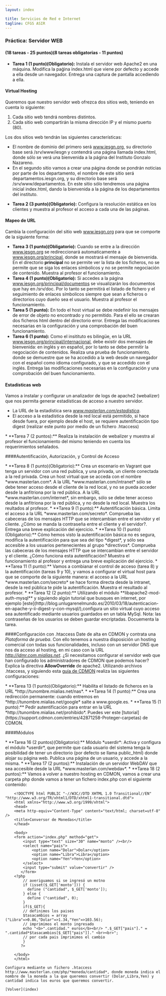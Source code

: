 ```yaml
---
layout: index

title: Servicios de Red e Internet
tagline: CFGS ASIR
---
```


### Práctica: Servidor WEB

#### (18 tareas - 25 puntos)(8 tareas obligatorias - 11 puntos)

<div class='ejercicios' markdown='1'>

* **Tarea 1 (1 punto)(Obligatorio):** Instala el servidor web Apache2 en una máquina. Modifica la paǵina index.html que viene por defecto y accede a ella desde un navegador. Entrega una captura de pantalla accediendo a ella.

</div>

#### Virtual Hosting

Queremos que nuestro servidor web ofrezca dos sitios web, teniendo en cuenta lo siguiente:

1. Cada sitio web tendrá nombres distintos.
2. Cada sitio web compartirán la misma dirección IP y el mismo puerto (80).

Los dos sitios web tendrán las siguientes características:

* El nombre de dominio del primero será www.iesgn.org, su directorio base será /srv/www/iesgn y contendrá una página llamada index.html, donde sólo se verá una bienvenida a la página del Instituto Gonzalo Nazareno.
* En el segundo sitio vamos a crear una página donde se pondrán noticias por parte de los departamento, el nombre de este sitio será departamentos.iesgn.org, y su directorio base será /srv/www/departamentos. En este sitio sólo tendremos una página inicial index.html, dando la bienvenida a la página de los departamentos del instituto.

<div class='ejercicios' markdown='1'>

* **Tarea 2 (3 punto)(Obligatorio):** Configura la resolución estática en los clientes y muestra al profesor el acceso a cada una de las páginas.

</div>

#### Mapeo de URL

Cambia la configuración del sitio web www.iesgn.org para que se comporte de la siguiente forma:

<div class='ejercicios' markdown='1'>


* **Tarea 3 (1 punto)(Obligatorio):** Cuando se entre a la dirección www.iesgn.org se redireccionará automaticamente a www.iesgn.org/principal, donde se mostrará el mensaje de bienvenida. En el directorio **principal** no se permite ver la lista de los ficheros, no se permite que se siga los enlaces símbolicos y no se permite negociación de contenido. Muestra al profesor el funcionamiento.
* **Tarea 4 (1 punto)(Obligatorio):** Si accedes a la página www.iesgn.org/principal/documentos se visualizarán los documentos que hay en /srv/doc. Por lo tanto se permitirá el listado de fichero y el seguimiento de enlaces símbolicos siempre que sean a ficheros o directorios cuyo dueño sea el usuario. Muestra al profesor el funcionamiento.
* **Tarea 5 (1 punto):** En todo el host virtual se debe redefinir los mensajes de error de objeto no encontrado y no permitido. Para el ello se crearan dos ficheros html dentro del directorio error. Entrega las modificaciones necesarias en la configuración y una comprobación del buen funcionamiento.
* **Tarea 6 (1 punto):** Como el insitituto es bilingüe, en la URL www.iesgn.org/principal/internacional, debe existir dos mensajes de bienvenida: en inglés y en español, por lo tanto se debe permitir la negociación de contenidos. Realiza una prueba de funcionamiento, donde se demuestre que se ha accedido a la web desde un navegador con el español como idioma configurado, y que se accedido con el inglés. Entrega las modificaciones necesarias en la configuración y una comprobación del buen funcionamiento.
</div>

#### Estadísticas web

Vamos a instalar y configurar un analizador de logs de apache2 (webalizer) que nos permita generar estadísticas de acceso a nuestro servidor.

* La URL de la estadística sera *www.masterlan.com/estadistica*.
* El acceso a la estadística desde la red local está permitido, si hace desde fuera, por ejemplo desde el host, se requiere autentificación tipo digest (realizar este punto por medio de un fichero .htaccess)


<div class='ejercicios' markdown='1'>
* **Tarea 7 (2 puntos):** Realiza la instalación de webalizer y muestra al profesor el funcionamiento del mismo teniendo en cuenta los requerimientos señalados.
</div>

####Autentificación, Autorización, y Control de Acceso

<div class='ejercicios' markdown='1'>
* **Tarea 8 (1 punto)(Obligatorio):** Crea un escenario en Vagrant que tenga un servidor con una red publica, y una privada, un cliente conectada a la red privada. Crea un host virtual que se acceda con el nombre *www.masterlan.com*. A la URL *www.masterlan.com/intranet* sólo se debe tener acceso desde el cliente de la red local, y no se pueda acceder desde la anfitriona por la red pública. A la URL *www.masterlan.com/internet*, sin embargo, sólo se debe tener acceso desde la anfitriona por la red pública, y no desde la red local. Muestra los reultados al profesor.
* **Tarea 9 (1 punto):** Autentificación básica. Limita el acceso a la URL *www.masterlan.com/secreto*. Comprueba las cabeceras de los mensajes HTTP que se intercambian entre el servidor y el cliente. ¿Cómo se manda la contraseña entre el cliente y el servidor?. Entrega una breve explicación del ejercicio.
* **Tarea 10 (1 punto)(Obligatorio):** Cómo hemos visto la autentificación básica no es segura, modifica la autentificación para que sea del tipo *digest*, y sólo sea accesible a los usuarios pertenecientes al grupo *directivos*. Comprueba las cabeceras de los mensajes HTTP que se intercambian entre el servidor y el cliente. ¿Cómo funciona esta autentificación? Muestra el funcionamiento al profesor y entrega una breve explicación del ejercicio.
* **Tarea 11 (1 punto):** Vamos a combianar el control de acceso (tarea 8) y la autentificación (tareas 9 y 10), y vamos a configurar el virtual host para que se comporte de la siguiente manera: el acceso a la URL *www.masterlan.com/secreto* se hace forma directa desde la intranet, desde la red pública te pide la autentificación. Muestra el resultado al profesor.
* **Tarea 12 (2 punto):** Utilizando el módulo **libapache2-mod-auth-mysql** y siguiendo algún tutorial que busques en internet, por ejemplo [este](http://blog.unlugarenelmundo.es/2010/03/18/autenticacion-en-apache-y-ii-digest-y-con-mysql/),configura un sitio virtual cuyo acceso sea autentificado mediante usuarios guardados en un tabla MySql. Nota: las contraseñas de los usuarios se deben guardar encriptadas. Docuementa la tarea.

</div>

####Configuración con .htaccess
Date de alta en CDMON y contrata una *Plataforma de prueba*. Con ello tenemos a nuestra disposición un hosting comercial con todas sus funcionalidades, incluso con un servidor DNS que nos da acceso al hosting, en mi caso con la URL *http://jdmr.com.mialias.net*. ¿Si necesitamos configurar el servidor web que han configurado los administradores de CDMON que podemos hacer? Explica la directiva **AllowOverride** de apache2. Utilizando archivos .htaccess, y siguiendo esta [guía de CDMON](https://support.cdmon.com/entries/24118027-Informaci%C3%B3n-y-usos-del-fichero-htaccess) realiza las siguientes configuraciones:

<div class='ejercicios' markdown='1'>
* **Tarea 13 (1 punto)(Obligatorio):** Habilita el listado de ficheros en la URL  *http://tunombre.mialias.net/nas*.
* **Tarea 14 (1 punto):** Crea una redirección permanente: cuando entremos en *http://tunombre.mialias.net/google* salte a www.google.es.
* **Tarea 15 (1 punto):** Pedir autentificación para entrar en la URL *http://tunombre.mialias.net/prohibido*. Puedes ver este [tutorial](https://support.cdmon.com/entries/42871258-Proteger-carpetas) de CDMON.

</div>

####Módulos

<div class='ejercicios' markdown='1'>
* **Tarea 16 (2 puntos)(Obligatorio):** Módulo *userdir*: Activa y configura el módulo *userdir*, que permite que cada usuario del sistema tenga la posibilidad de tener un directorio (por defecto se llama public_html) donde alojar su página web. Publica una página de un usuario, y accede a la misma.
* **Tarea 17 (2 puntos):** Instalación de un servidor WebDAV que sea accesible desde la URL *www.masterlan.com/webdav*.
* **Tarea 18 (2 puntos):** Vamos a volver a nuestro hosting en CDMON, vamos a crear una carpeta php donde vamos a tener un fichero index.php con el siguiente contenido:

		<!DOCTYPE html PUBLIC "-//W3C//DTD XHTML 1.0 Transitional//EN" "http://www.w3.org/TR/xhtml1/DTD/xhtml1-transitional.dtd">
		<html xmlns="http://www.w3.org/1999/xhtml">
		<head>
		<meta http-equiv="Content-Type" content="text/html; charset=utf-8" />
		<title>Conversor de Monedas</title>
		</head>		

		<body>
		<form action="index.php" method="get">
		   	<input type="text" size="30" name="monto" /><br/>
			<select name="pais">
				<option name="Dolar">Dolar</option>
				<option name="Libra">Libra</option>
				<option name="Yen">Yen</option>
			</select>
		    <input type="submit" value="convertir" />
		   </form>
		<?php        
			// averiguamos si se ingresó un motno
			if (isset($_GET['monto'])) {
			  define ("cantidad", $_GET['monto']);
			} else {
		 	  define ("cantidad", 0);
			}
			if($_GET){
			// definimos los paises
			$tasacambios = array ("Libra"=>0.86,"Dolar"=>1.34,"Yen"=>103.56);
			// imprimimos el monto ingresado
			echo "<b>".cantidad." euros</b><br/> ".$_GET["pais"]." = ".cantidad*$tasacambios[$_GET["pais"]]." <br><br>";                                                
			// por cada pais imprimimos el cambio
			}
		   ?> 
		   
		</body>
		</html>

	Configura mediante un fichero .htaccess http://www.masterlan.com/php/*moneda/cantidad*, donde moneda indica el nombre de la moneda a la que queremos convertir (Dolar,Libra,Yen) y cantidad indica los euros que queremos convertir.

	[Volver](index)